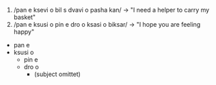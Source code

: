 

1. /pan e ksevi o bil s dvavi o pasha kan/ -> "I need a helper to carry my basket"
2. /pan e ksusi o pin e dro o ksasi o biksar/ -> "I hope you are feeling happy"
- pan e
- ksusi o
	- pin e
	- dro o
		- (subject omittet)